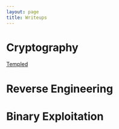 ```yaml
---
layout: page
title: Writeups
---
```


# Cryptography
[Templed](/writeups/hackthebox/cryptography/Templed.md)

# Reverse Engineering

# Binary Exploitation

